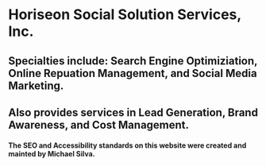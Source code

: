 # Horiseon Social Solution Services, Inc.

## Specialties include: Search Engine Optimiziation, Online Repuation Management, and Social Media Marketing.

## Also provides services in Lead Generation, Brand Awareness, and Cost Management.

#### The SEO and Accessibility standards on this website were created and mainted by Michael Silva.
